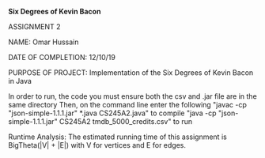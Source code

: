 **Six Degrees of Kevin Bacon**

ASSIGNMENT 2

NAME: Omar Hussain

DATE OF COMPLETION: 12/10/19

PURPOSE OF PROJECT: Implementation of the Six Degrees of Kevin Bacon in Java

In order to run, the code you must ensure both the csv and .jar file are in the same directory
Then, on the command line enter the following
	"javac -cp "json-simple-1.1.1.jar" *.java CS245A2.java" to compile
	"java -cp "json-simple-1.1.1.jar" CS245A2 tmdb_5000_credits.csv" to run


Runtime Analysis:
The estimated running time of this assignment is BigTheta(|V| + |E|) with V for vertices and E for edges.